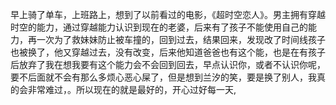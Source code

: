 早上骑了单车，上班路上，想到了以前看过的电影，《超时空恋人》。男主拥有穿越时空的能力，通过穿越能力认识到现在的老婆，后来有了孩子不能使用自己的能力，再一次为了救妹妹防止被车撞的，回到过去，结果回来，发现改了时间线孩子也被换了，他又穿越过去，没有改变，后来他知道爸爸也有这个能，也是在有孩子后放弃了我在想我要有这个能力会不会回到回去，早点认识你，或者不认识你呢，要不后面就不会有那么多烦心恶心屎了，但是想到兰汐的笑，要是换了别人，我真的会非常难过，。所以现在的就是最好的，开心过好每一天,